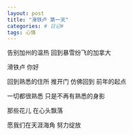 ```yaml
---
layout: post
title: "滑铁卢 第一天"
categories: # 日记#
tags: 心情
---
```


告别加州的温热 回到暴雪纷飞的加拿大   

滑铁卢 你好   
<!--more-->

回到熟悉的住所 推开门 仿佛回到 前年的起点   

一切都很熟悉 只是不再有熟悉的身影   

那些花儿 在心头飘落   

愿我们在天涯海角 努力绽放   